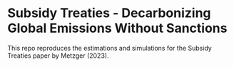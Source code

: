 # Subsidy Treaties - Decarbonizing Global Emissions Without Sanctions

This repo reproduces the estimations and simulations for the Subsidy Treaties paper by Metzger (2023).
